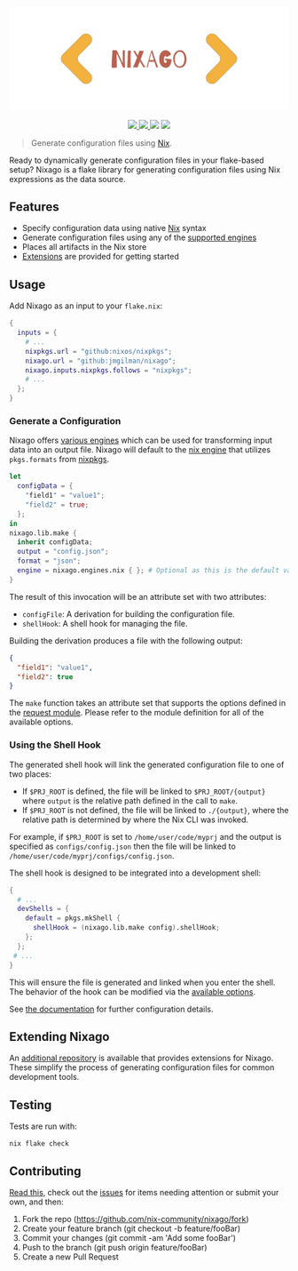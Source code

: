 ![logo](logo.svg)

<p align="center">
    <a href="https://github.com/nix-community/nixago/actions/workflows/ci.yml">
        <img src="https://img.shields.io/github/workflow/status/nix-community/nixago/CI?label=CI"/>
    </a>
    <a href="https://nix-community.github.io/nixago">
        <img src="https://img.shields.io/github/workflow/status/nix-community/nixago/CI?label=Docs"/>
    </a>
    <img src="https://img.shields.io/github/license/nix-community/nixago"/>
    <a href="https://builtwithnix.org">
        <img src="https://img.shields.io/badge/-Built%20with%20Nix-green">
    </a>
</p>

> Generate configuration files using [Nix][1].

Ready to dynamically generate configuration files in your flake-based setup?
Nixago is a flake library for generating configuration files using Nix
expressions as the data source.

## Features

- Specify configuration data using native [Nix][1] syntax
- Generate configuration files using any of the [supported engines][2]
- Places all artifacts in the Nix store
- [Extensions][3] are provided for getting started

## Usage

Add Nixago as an input to your `flake.nix`:

```nix
{
  inputs = {
    # ...
    nixpkgs.url = "github:nixos/nixpkgs";
    nixago.url = "github:jmgilman/nixago";
    nixago.inputs.nixpkgs.follows = "nixpkgs";
    # ...
  };
}
```

### Generate a Configuration

Nixago offers [various engines][2] which can be used for transforming input data
into an output file. Nixago will default to the [nix engine][4] that utilizes
`pkgs.formats` from [nixpkgs][5].

```nix
let
  configData = {
    "field1" = "value1";
    "field2" = true;
  };
in
nixago.lib.make {
  inherit configData;
  output = "config.json";
  format = "json";
  engine = nixago.engines.nix { }; # Optional as this is the default value
}
```

The result of this invocation will be an attribute set with two attributes:

- `configFile`: A derivation for building the configuration file.
- `shellHook`: A shell hook for managing the file.

Building the derivation produces a file with the following output:

```json
{
  "field1": "value1",
  "field2": true
}
```

The `make` function takes an attribute set that supports the options defined in
the [request module][6]. Please refer to the module definition for all of the
available options.

### Using the Shell Hook

The generated shell hook will link the generated configuration file to one of
two places:

- If `$PRJ_ROOT` is defined, the file will be linked to `$PRJ_ROOT/{output}`
  where `output` is the relative path defined in the call to `make`.
- If `$PRJ_ROOT` is not defined, the file will be linked to `./{output}`, where
  the relative path is determined by where the Nix CLI was invoked.

For example, if `$PRJ_ROOT` is set to `/home/user/code/myprj` and the output is
specified as `configs/config.json` then the file will be linked to
`/home/user/code/myprj/configs/config.json`.

The shell hook is designed to be integrated into a development shell:

```nix
{
  # ...
  devShells = {
    default = pkgs.mkShell {
      shellHook = (nixago.lib.make config).shellHook;
    };
  };
 # ...
}
```

This will ensure the file is generated and linked when you enter the shell. The
behavior of the hook can be modified via the [available options][7].

See [the documentation][8] for further configuration details.

## Extending Nixago

An [additional repository][9] is available that provides extensions for Nixago.
These simplify the process of generating configuration files for common
development tools.

## Testing

Tests are run with:

```shell
nix flake check
```

## Contributing

[Read this][10], check out the [issues][11] for items needing attention or
submit your own, and then:

1. Fork the repo (<https://github.com/nix-community/nixago/fork>)
2. Create your feature branch (git checkout -b feature/fooBar)
3. Commit your changes (git commit -am 'Add some fooBar')
4. Push to the branch (git push origin feature/fooBar)
5. Create a new Pull Request

[1]: https://nixos.org/
[2]: https://nix-community.github.io/nixago/engines/index.html
[3]: https://github.com/nix-community/nixago-extensions
[4]: https://nix-community.github.io/nixago/engines/nix.html
[5]: https://github.com/NixOS/nixpkgs/blob/master/pkgs/pkgs-lib/formats.nix
[6]: https://github.com/nix-community/nixago/blob/master/modules/request.nix
[7]: https://github.com/nix-community/nixago/blob/master/modules/request.nix#L8
[8]: https://nix-community.github.io/nixago/introduction.html
[9]: https://github.com/nix-community/nixago-extensions
[10]: https://nix-community.github.io/nixago/contributing
[11]: https://github.com/nix-community/nixago/issues
